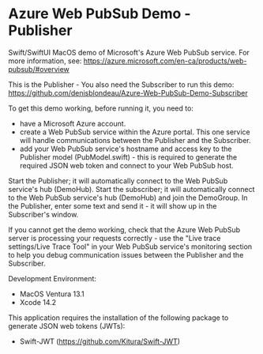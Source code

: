 # Azure Web PubSub Demo - Publisher

Swift/SwiftUI MacOS demo of Microsoft's Azure Web PubSub service. For more information, see: https://azure.microsoft.com/en-ca/products/web-pubsub/#overview

This is the Publisher - You also need the Subscriber to run this demo: https://github.com/denisblondeau/Azure-Web-PubSub-Demo-Subscriber

To get this demo working, before running it, you need to:
- have a Microsoft Azure account.
- create a Web PubSub service within the Azure portal. This one service will handle communications between the Publisher and the Subscriber.
- add your Web PubSub service's hostname and access key to the Publisher model (PubModel.swift) - this is required to generate the required JSON web token and connect to your Web PubSub host.

Start the Publisher; it will automatically connect to the Web PubSub service's hub (DemoHub). 
Start the subscriber; it will automatically connect to the Web PubSub service's hub (DemoHub) and join the DemoGroup.
In the Publisher, enter some text and send it - it will show up in the Subscriber's window. 

If you cannot get the demo working, check that the Azure Web PubSub server is processing your requests correctly - use the "Live trace settings/Live Trace Tool" in your Web PubSub service's monitoring section to help you debug communication issues between the Publisher and the Subscriber.

Development Environment:
- MacOS Ventura 13.1
- Xcode 14.2

This application requires the installation of the following package to generate JSON web tokens (JWTs): 
- Swift-JWT (https://github.com/Kitura/Swift-JWT)

